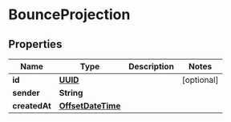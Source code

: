 

# BounceProjection

## Properties

Name | Type | Description | Notes
------------ | ------------- | ------------- | -------------
**id** | [**UUID**](UUID) |  |  [optional]
**sender** | **String** |  | 
**createdAt** | [**OffsetDateTime**](OffsetDateTime) |  | 




